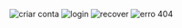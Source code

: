 ![criar conta](https://github.com/user-attachments/assets/9f0d29f8-a34a-4b75-a507-a59e8075756b)
![login](https://github.com/user-attachments/assets/c4790e6f-5abe-49e7-81e8-223e1b919c41)
![recover](https://github.com/user-attachments/assets/9a259426-617b-4d41-afab-3a9a497bb3cf)
![erro 404](https://github.com/user-attachments/assets/89b87d2e-95d9-4fc2-9a47-3bae4af9c4b9)
